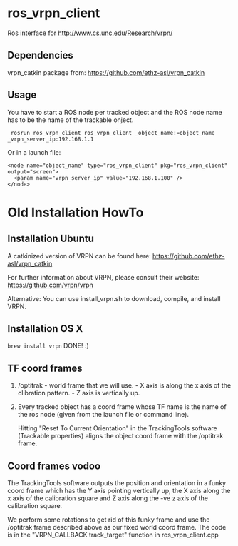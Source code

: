 ros_vrpn_client
===============

Ros interface for http://www.cs.unc.edu/Research/vrpn/

Dependencies
-------------------
vrpn_catkin package from: https://github.com/ethz-asl/vrpn_catkin


Usage
-----------------
You have to start a ROS node per tracked object and the ROS node name has to be the name of the trackable onject.
 
     rosrun ros_vrpn_client ros_vrpn_client _object_name:=object_name _vrpn_server_ip:192.168.1.1

Or in a launch file:

    <node name="object_name" type="ros_vrpn_client" pkg="ros_vrpn_client" output="screen">
      <param name="vrpn_server_ip" value="192.168.1.100" />
    </node>

Old Installation HowTo
===============
Installation Ubuntu
-------------------
A catkinized version of VRPN can be found here: https://github.com/ethz-asl/vrpn_catkin

For further information about VRPN, please consult their website: 
https://github.com/vrpn/vrpn

Alternative:
You can use install_vrpn.sh to download, compile, and install VRPN.

Installation OS X
-----------------
`brew install vrpn`
DONE! :)

TF coord frames
----------------

1. /optitrak 
        - world frame that we will use.
        - X axis is along the x axis of the clibration pattern.
        - Z axis is vertically up.

2. Every tracked object has a coord frame whose TF name is the name of
   the ros node (given from the launch file or command line).

   Hitting "Reset To Current Orientation" in the TrackingTools
   software (Trackable properties) aligns the object coord frame with
   the /optitrak frame.

Coord frames vodoo
------------------
The TrackingTools software outputs the position and orientation in a
funky coord frame which has the Y axis pointing vertically up, the X
axis along the x axis of the calibration square and Z axis along the
-ve z axis of the calibration square.

We perform some rotations to get rid of this funky frame and use the
/optitrak frame described above as our fixed world coord frame. The
code is in the "VRPN_CALLBACK track_target" function in
ros_vrpn_client.cpp


